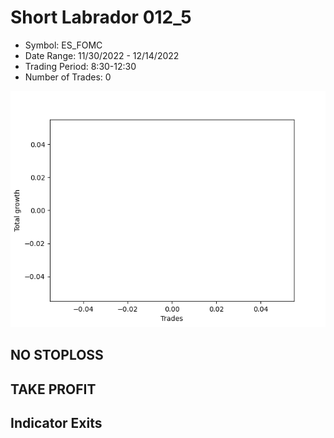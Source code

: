 # Short Labrador 012_5 
- Symbol: ES_FOMC
- Date Range: 11/30/2022 - 12/14/2022
- Trading Period: 8:30-12:30
- Number of Trades: 0

![Plot](ShortLabrador012_5ES_FOMC.png)
## NO STOPLOSS














## TAKE PROFIT











## Indicator Exits

